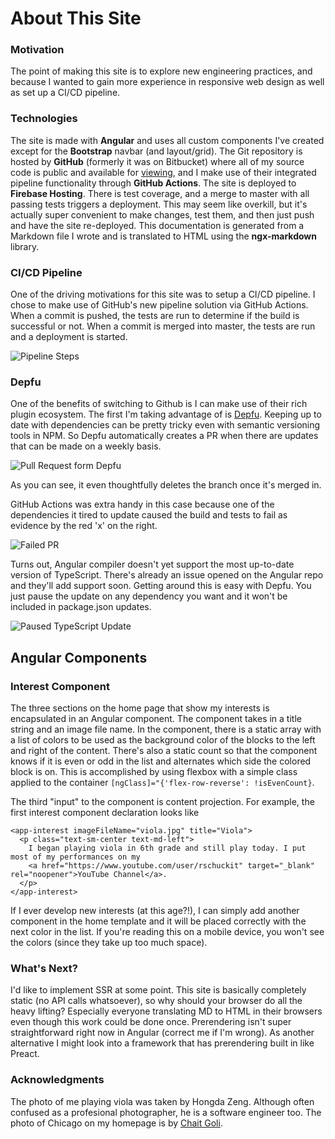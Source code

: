 
# About This Site

### Motivation  
The point of making this site is to explore new engineering practices, and because I wanted to gain more experience in responsive web design as well as set up a CI/CD pipeline.   
  
### Technologies  
The site is made with **Angular** and uses all custom components I've created except for the **Bootstrap** navbar (and layout/grid). 
The Git repository is hosted by **GitHub** (formerly it was on Bitbucket) where all of my source code is public and available for [viewing](https://github.com/rubenschuckit/personal-website), 
and I make use of their integrated pipeline functionality through **GitHub Actions**. The site is deployed to **Firebase Hosting**. 
There is test coverage, and a merge to master with all passing tests triggers a deployment. This may seem like overkill, but it's actually super convenient to make changes, test them, and then just push and have the site re-deployed. This documentation is generated from a Markdown file I wrote and is translated to HTML using the **ngx-markdown** library. 

### CI/CD Pipeline 
One of the driving motivations for this site was to setup a CI/CD pipeline. I chose to make use of GitHub's new pipeline solution via GitHub Actions. 
When a commit is pushed, the tests are run to determine if the build is successful or not. When a commit is merged into master, the tests are run and a deployment is started. 

![Pipeline Steps](https://i.imgur.com/lKQ2ItD.png)

### Depfu
One of the benefits of switching to Github is I can make use of their rich plugin ecosystem. The first I'm taking advantage of is [Depfu](https://depfu.com/). Keeping up to date with dependencies can be pretty tricky even with semantic versioning tools in NPM. 
So Depfu automatically creates a PR when there are updates that can be made on a weekly basis.

![Pull Request form Depfu](https://i.imgur.com/A9wKGQa.png)

As you can see, it even thoughtfully deletes the branch once it's merged in. 

GitHub Actions was extra handy in this case because one of the dependencies it tired to update caused the build and tests to fail as evidence by the red 'x' on the right.

![Failed PR](https://i.imgur.com/4SgXwh4.png)

Turns out, Angular compiler doesn't yet support the most up-to-date version of TypeScript. There's already an issue opened on the Angular repo and they'll add support soon.
Getting around this is easy with Depfu. You just pause the update on any dependency you want and it won't be included in package.json updates.

![Paused TypeScript Update](https://i.imgur.com/gEESjfM.png)

## Angular Components

### Interest Component
The three sections on the home page that show my interests is encapsulated in an Angular component.
The component takes in a title string and an image file name. In the component, there is a static
array with a list of colors to be used as the background color of the blocks to the left and 
right of the content. There's also a static count so that the component knows if it is even
or odd in the list and alternates which side the colored block is on. This is accomplished by 
using flexbox with a simple class applied to the container `[ngClass]="{'flex-row-reverse': !isEvenCount}`.

The third "input" to the component is content projection. For example, the first interest
component declaration looks like 
```
<app-interest imageFileName="viola.jpg" title="Viola">
  <p class="text-sm-center text-md-left">
    I began playing viola in 6th grade and still play today. I put most of my performances on my
    <a href="https://www.youtube.com/user/rschuckit" target="_blank" rel="noopener">YouTube Channel</a>.
  </p>
</app-interest>
```

If I ever develop new interests (at this age?!), I can simply add another component in the home 
template and it will be placed correctly with the next color in the list. If you're reading this
on a mobile device, you won't see the colors (since they take up too much space). 

### What's Next?
I'd like to implement SSR at some point. This site is basically completely static (no API calls whatsoever), so why should your browser do all the heavy lifting? Especially everyone translating MD to HTML in their browsers even though this work could be done once. Prerendering isn't super straightforward right now in Angular (correct me if I'm wrong). As another alternative I might look into a framework that has prerendering built in like Preact. 

### Acknowledgments 
The photo of me playing viola was taken by Hongda Zeng. Although often confused as a profesional
photographer, he is a software engineer too. 
The photo of Chicago on my homepage is by [Chait Goli](https://www.pexels.com/photo/aerial-shot-of-buildings-1823680/).

